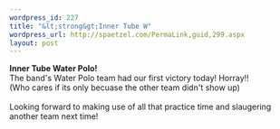 ```yaml
--- 
wordpress_id: 227
title: "&lt;strong&gt;Inner Tube W"
wordpress_url: http://spaetzel.com/PermaLink,guid,299.aspx
layout: post
---
```

<strong>Inner Tube Water Polo!</strong>
        <br />
        The band's Water Polo team had our first victory today! Horray!!
        <br />
        (Who cares if its only becuase the other team didn't show up)<br />
        <br />
        Looking forward to making use of all that practice time and slaugering another team
        next time!<img width="0" height="0" src="http://spaetzel.com/aggbug.ashx?id=299" />
